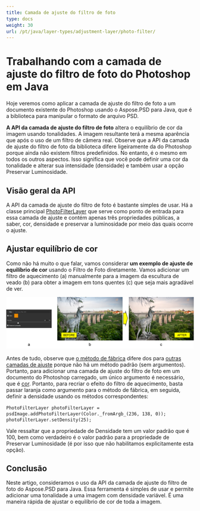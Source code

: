 ```yaml
---
title: Camada de ajuste do filtro de foto
type: docs
weight: 30
url: /pt/java/layer-types/adjustment-layer/photo-filter/
---
```


# Trabalhando com a camada de ajuste do filtro de foto do Photoshop em Java

Hoje veremos como aplicar a camada de ajuste do filtro de foto a um documento existente do Photoshop usando o Aspose.PSD para Java, que é a biblioteca para manipular o formato de arquivo PSD.

**A API da camada de ajuste do filtro de foto** altera o equilíbrio de cor da imagem usando tonalidades. A imagem resultante terá a mesma aparência que após o uso de um filtro de câmera real. Observe que a API da camada de ajuste do filtro de foto da biblioteca difere ligeiramente da do Photoshop porque ainda não existem filtros predefinidos. No entanto, é o mesmo em todos os outros aspectos. Isso significa que você pode definir uma cor da tonalidade e alterar sua intensidade (densidade) e também usar a opção Preservar Luminosidade.

## Visão geral da API

A API da camada de ajuste do filtro de foto é bastante simples de usar. Há a classe principal [PhotoFilterLayer](https://reference.aspose.com/psd/java/com.aspose.psd.fileformats.psd.layers.adjustmentlayers/photofilterlayer) que serve como ponto de entrada para essa camada de ajuste e contém apenas três propriedades públicas, a saber, cor, densidade e preservar a luminosidade por meio das quais ocorre o ajuste.

## Ajustar equilíbrio de cor

Como não há muito o que falar, vamos considerar **um exemplo de ajuste de equilíbrio de cor** usando o Filtro de Foto diretamente. Vamos adicionar um filtro de aquecimento (a) manualmente para a imagem da escultura de veado (b) para obter a imagem em tons quentes (c) que seja mais agradável de ver.

![Exemplo da camada de ajuste do filtro de foto](photo-filter-adjustment-layer-figure-1.png)

Antes de tudo, observe que [o método de fábrica](https://reference.aspose.com/psd/java/com.aspose.psd.fileformats.psd/PsdImage#addPhotoFilterLayer-com.aspose.psd.Color-) difere dos para [outras camadas de ajuste](https://docs.aspose.com/display/psdjava/PSD+Adjustment+Layers) porque não há um método padrão (sem argumentos). Portanto, para adicionar uma camada de ajuste do filtro de foto em um documento do Photoshop carregado, um único argumento é necessário, que é [cor](https://reference.aspose.com/psd/java/com.aspose.psd/Color). Portanto, para recriar o efeito do filtro de aquecimento, basta passar laranja como argumento para o método de fábrica, em seguida, definir a densidade usando os métodos correspondentes:

    PhotoFilterLayer photoFilterLayer = psdImage.addPhotoFilterLayer(Color._fromArgb_(236, 138, 0));
    photoFilterLayer.setDensity(25);

Vale ressaltar que a propriedade de Densidade tem um valor padrão que é 100, bem como verdadeiro é o valor padrão para a propriedade de Preservar Luminosidade (é por isso que não habilitamos explicitamente esta opção).

## Conclusão

Neste artigo, consideramos o uso da API da camada de ajuste do filtro de foto do Aspose.PSD para Java. Essa ferramenta é simples de usar e permite adicionar uma tonalidade a uma imagem com densidade variável. É uma maneira rápida de ajustar o equilíbrio de cor de toda a imagem.
